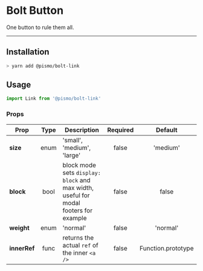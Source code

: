 # Bolt Button
One button to rule them all.

---

## Installation
```sh
> yarn add @pismo/bolt-link
```

## Usage
```js
import Link from '@pismo/bolt-link'
```

### Props
Prop | Type | Description | Required | Default
--- | :---: | --- | :---: | :---:
**size** | enum | 'small', 'medium', 'large' | false | 'medium'
**block** | bool | block mode sets `display: block` and max width, useful for modal footers for example | false | false
**weight** | enum | 'normal' | false | 'normal'
**innerRef** | func | returns the actual `ref` of the inner `<a />` | false | Function.prototype
